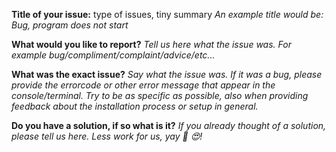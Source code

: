 **Title of your issue:** type of issues, tiny summary
*An example title would be: Bug, program does not start*

**What would you like to report?**
*Tell us here what the issue was. For example bug/compliment/complaint/advice/etc...*

**What was the exact issue?**
*Say what the issue was. If it was a bug, please provide the errorcode or other error message that appear in the console/terminal.
Try to be as specific as possible, also when providing feedback about the installation process or setup in general.*

**Do you have a solution, if so what is it?**
*If you already thought of a solution, please tell us here. Less work for us, yay 🎊 😍!*